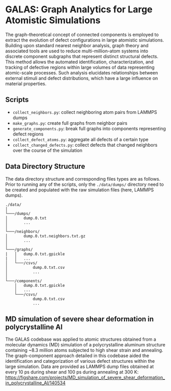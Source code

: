 # GALAS: Graph Analytics for Large Atomistic Simulations

The graph-theoretical concept of connected components is employed to extract the evolution of defect configurations in large atomistic simulations. Building upon standard nearest neighbor analysis, graph theory and associated tools are used to reduce multi-million-atom systems into discrete component subgraphs that represent distinct structural defects. This method allows the automated identification, characterization, and tracking of defective regions within large volumes of data representing atomic-scale processes. Such analysis elucidates relationships between external stimuli and defect distributions, which have a large influence on material properties. 

## Scripts
* ```collect_neighbors.py```: collect neighboring atom pairs from LAMMPS dumps
* ```make_graphs.py```: create full graphs from neighbor pairs 
* ```generate_components.py```: break full graphs into components representing defect regions
* ```collect_defect_atoms.py```: aggregate all defects of a certain type
* ```collect_changed_defects.py```: collect defects that changed neighbors over the course of the simulation

## Data Directory Structure

The data directory structure and corresponding files types are as follows. Prior to running any of the scripts, only the ```./data/dumps/``` directory need to be created and populated with the raw simulation files (here, LAMMPS dumps).

```
./data/  
│
└───/dumps/
│       dump.0.txt
│       ...
│ 
└───/neighbors/
│       dump.0.txt.neighbors.txt.gz
│       ...
│   
└───/graphs/
|   │   dump.0.txt.gpickle
|   │   ...
│   └───/csvs/
│           dump.0.txt.csv
│           ...
│   
└───/components/
    │   dump.0.txt.gpickle
    │   ...
    └───/csvs/
            dump.0.txt.csv
            ...       
```

## MD simulation of severe shear deformation in polycrystalline Al

The GALAS codebase was applied to atomic structures obtained from a molecular dynamics (MD) simulation of a polycrystalline aluminum structure containing ~8.3 million atoms subjected to high shear strain and annealing. The graph-component approach detailed in this codebase aided the identification and categorization of various defect structures within the large simulation. Data are provided as LAMMPS dump files obtained at every 10 ps during shear and 100 ps during annealing at 300 K: https://figshare.com/projects/MD_simulation_of_severe_shear_deformation_in_polycrystalline_Al/140534
